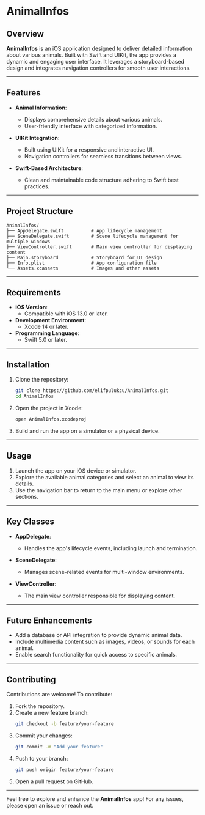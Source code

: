 # AnimalInfos

## Overview

**AnimalInfos** is an iOS application designed to deliver detailed information about various animals. Built with Swift and UIKit, the app provides a dynamic and engaging user interface. It leverages a storyboard-based design and integrates navigation controllers for smooth user interactions.

---

## Features

- **Animal Information**:
  - Displays comprehensive details about various animals.
  - User-friendly interface with categorized information.

- **UIKit Integration**:
  - Built using UIKit for a responsive and interactive UI.
  - Navigation controllers for seamless transitions between views.

- **Swift-Based Architecture**:
  - Clean and maintainable code structure adhering to Swift best practices.

---

## Project Structure

```
AnimalInfos/
├── AppDelegate.swift          # App lifecycle management
├── SceneDelegate.swift        # Scene lifecycle management for multiple windows
├── ViewController.swift       # Main view controller for displaying content
├── Main.storyboard            # Storyboard for UI design
├── Info.plist                 # App configuration file
└── Assets.xcassets            # Images and other assets
```

---

## Requirements

- **iOS Version**:
  - Compatible with iOS 13.0 or later.
- **Development Environment**:
  - Xcode 14 or later.
- **Programming Language**:
  - Swift 5.0 or later.

---

## Installation

1. Clone the repository:
   ```bash
   git clone https://github.com/elifpulukcu/AnimalInfos.git
   cd AnimalInfos
   ```

2. Open the project in Xcode:
   ```bash
   open AnimalInfos.xcodeproj
   ```

3. Build and run the app on a simulator or a physical device.

---

## Usage

1. Launch the app on your iOS device or simulator.
2. Explore the available animal categories and select an animal to view its details.
3. Use the navigation bar to return to the main menu or explore other sections.

---

## Key Classes

- **AppDelegate**:
  - Handles the app's lifecycle events, including launch and termination.
  
- **SceneDelegate**:
  - Manages scene-related events for multi-window environments.
  
- **ViewController**:
  - The main view controller responsible for displaying content.

---

## Future Enhancements

- Add a database or API integration to provide dynamic animal data.
- Include multimedia content such as images, videos, or sounds for each animal.
- Enable search functionality for quick access to specific animals.

---

## Contributing

Contributions are welcome! To contribute:
1. Fork the repository.
2. Create a new feature branch:
   ```bash
   git checkout -b feature/your-feature
   ```
3. Commit your changes:
   ```bash
   git commit -m "Add your feature"
   ```
4. Push to your branch:
   ```bash
   git push origin feature/your-feature
   ```
5. Open a pull request on GitHub.

---

Feel free to explore and enhance the **AnimalInfos** app! For any issues, please open an issue or reach out.

